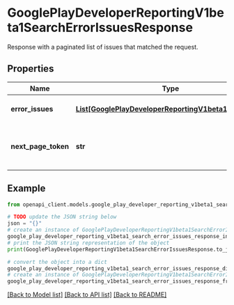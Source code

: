 # GooglePlayDeveloperReportingV1beta1SearchErrorIssuesResponse

Response with a paginated list of issues that matched the request.

## Properties

Name | Type | Description | Notes
------------ | ------------- | ------------- | -------------
**error_issues** | [**List[GooglePlayDeveloperReportingV1beta1ErrorIssue]**](GooglePlayDeveloperReportingV1beta1ErrorIssue.md) | ErrorIssues that were found. | [optional] 
**next_page_token** | **str** | Continuation token to fetch the next page of data. | [optional] 

## Example

```python
from openapi_client.models.google_play_developer_reporting_v1beta1_search_error_issues_response import GooglePlayDeveloperReportingV1beta1SearchErrorIssuesResponse

# TODO update the JSON string below
json = "{}"
# create an instance of GooglePlayDeveloperReportingV1beta1SearchErrorIssuesResponse from a JSON string
google_play_developer_reporting_v1beta1_search_error_issues_response_instance = GooglePlayDeveloperReportingV1beta1SearchErrorIssuesResponse.from_json(json)
# print the JSON string representation of the object
print(GooglePlayDeveloperReportingV1beta1SearchErrorIssuesResponse.to_json())

# convert the object into a dict
google_play_developer_reporting_v1beta1_search_error_issues_response_dict = google_play_developer_reporting_v1beta1_search_error_issues_response_instance.to_dict()
# create an instance of GooglePlayDeveloperReportingV1beta1SearchErrorIssuesResponse from a dict
google_play_developer_reporting_v1beta1_search_error_issues_response_from_dict = GooglePlayDeveloperReportingV1beta1SearchErrorIssuesResponse.from_dict(google_play_developer_reporting_v1beta1_search_error_issues_response_dict)
```
[[Back to Model list]](../README.md#documentation-for-models) [[Back to API list]](../README.md#documentation-for-api-endpoints) [[Back to README]](../README.md)


